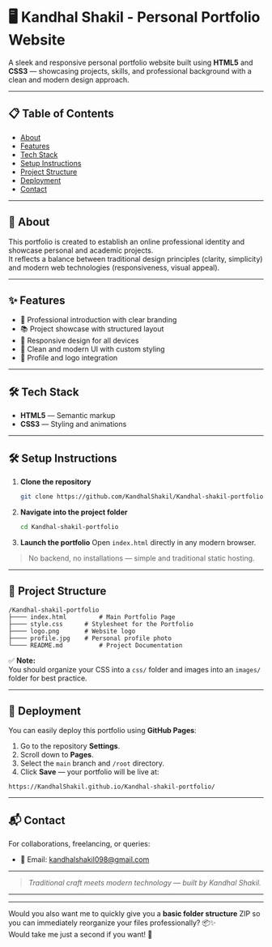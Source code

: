 # 🖥️ Kandhal Shakil - Personal Portfolio Website

A sleek and responsive personal portfolio website built using **HTML5** and **CSS3** — showcasing projects, skills, and professional background with a clean and modern design approach.

---

## 📋 Table of Contents
- [About](#about)
- [Features](#features)
- [Tech Stack](#tech-stack)
- [Setup Instructions](#setup-instructions)
- [Project Structure](#project-structure)
- [Deployment](#deployment)
- [Contact](#contact)

---

## 📖 About

This portfolio is created to establish an online professional identity and showcase personal and academic projects.  
It reflects a balance between traditional design principles (clarity, simplicity) and modern web technologies (responsiveness, visual appeal).

---

## ✨ Features

- 🎯 Professional introduction with clear branding
- 📚 Project showcase with structured layout
- 📱 Responsive design for all devices
- 🎨 Clean and modern UI with custom styling
- 📸 Profile and logo integration

---

## 🛠 Tech Stack

- **HTML5** — Semantic markup
- **CSS3** — Styling and animations

---

## 🛠 Setup Instructions

1. **Clone the repository**
   ```bash
   git clone https://github.com/KandhalShakil/Kandhal-shakil-portfolio.git
   ```

2. **Navigate into the project folder**
   ```bash
   cd Kandhal-shakil-portfolio
   ```

3. **Launch the portfolio**
   Open `index.html` directly in any modern browser.

> No backend, no installations — simple and traditional static hosting.

---

## 📁 Project Structure

```
/Kandhal-shakil-portfolio
├──── index.html         # Main Portfolio Page
├──── style.css      # Stylesheet for the Portfolio
├──── logo.png       # Website logo
├──── profile.jpg    # Personal profile photo
└──── README.md          # Project Documentation
```

✅ **Note:**  
You should organize your CSS into a `css/` folder and images into an `images/` folder for best practice.

---

## 🚀 Deployment

You can easily deploy this portfolio using **GitHub Pages**:

1. Go to the repository **Settings**.
2. Scroll down to **Pages**.
3. Select the `main` branch and `/root` directory.
4. Click **Save** — your portfolio will be live at:

```text
https://KandhalShakil.github.io/Kandhal-shakil-portfolio/
```

---

## 📬 Contact

For collaborations, freelancing, or queries:

- 📧 Email: [kandhalshakil098@gmail.com](mailto:kandhalshakil098@gmail.com)

---

> *Traditional craft meets modern technology — built by Kandhal Shakil.*

---

---

Would you also want me to quickly give you a **basic folder structure** ZIP so you can immediately reorganize your files professionally? 📦✨  
Would take me just a second if you want! 🚀
